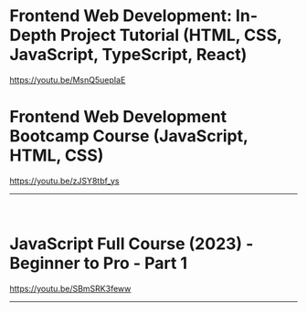 # Frontend Web Development: In-Depth Project Tutorial (HTML, CSS, JavaScript, TypeScript, React)

https://youtu.be/MsnQ5uepIaE

# Frontend Web Development Bootcamp Course (JavaScript, HTML, CSS)

https://youtu.be/zJSY8tbf_ys

<hr>

<br>

# JavaScript Full Course (2023) - Beginner to Pro - Part 1

https://youtu.be/SBmSRK3feww


<hr>
